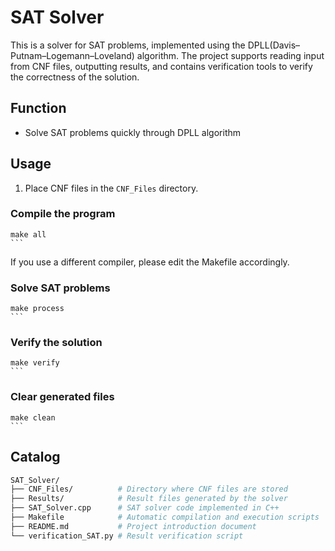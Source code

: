 # SAT Solver

This is a solver for SAT problems, implemented using the DPLL(Davis–Putnam–Logemann–Loveland) algorithm. The project supports reading input from CNF files, outputting results, and contains verification tools to verify the correctness of the solution.

## Function

- Solve SAT problems quickly through DPLL algorithm

## Usage

1. Place CNF files in the `CNF_Files` directory.
### Compile the program
    make all
    ```
If you use a different compiler, please edit the Makefile accordingly.
### Solve SAT problems
    make process
    ```
### Verify the solution
    make verify
    ```
### Clear generated files
    make clean
    ```

## Catalog

```bash
SAT_Solver/
├── CNF_Files/          # Directory where CNF files are stored
├── Results/            # Result files generated by the solver
├── SAT_Solver.cpp      # SAT solver code implemented in C++
├── Makefile            # Automatic compilation and execution scripts
├── README.md           # Project introduction document
└── verification_SAT.py # Result verification script
